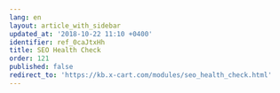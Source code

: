 ```yaml
---
lang: en
layout: article_with_sidebar
updated_at: '2018-10-22 11:10 +0400'
identifier: ref_0caJtxHh
title: SEO Health Check
order: 121
published: false
redirect_to: 'https://kb.x-cart.com/modules/seo_health_check.html'
---
```

